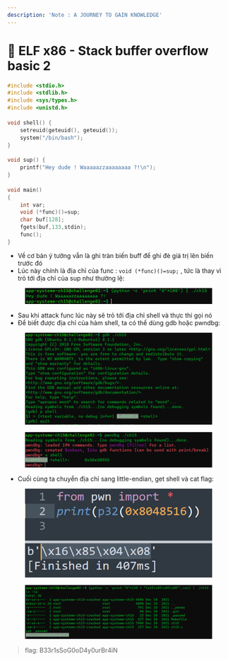 ```yaml
---
description: 'Note : A JOURNEY TO GAIN KNOWLEDGE'
---
```


# 🦊 ELF x86 - Stack buffer overflow basic 2

```c
#include <stdio.h>
#include <stdlib.h>
#include <sys/types.h>
#include <unistd.h>
 
void shell() {
    setreuid(geteuid(), geteuid());
    system("/bin/bash");
}
 
void sup() {
    printf("Hey dude ! Waaaaazzaaaaaaaa ?!\n");
}
 
void main()
{
    int var;
    void (*func)()=sup;
    char buf[128];
    fgets(buf,133,stdin);
    func();
}
```

* Về cơ bản ý tưởng vẫn là ghi tràn biến buff để ghi đè giá trị lên biến trước đó&#x20;
* Lúc này chính là địa chỉ của func : `void (*func)()=sup;` , tức là thay vì trỏ tới địa chỉ của sup như thường lệ:

<figure><img src="../../../.gitbook/assets/image (6) (2).png" alt=""><figcaption></figcaption></figure>

* Sau khi attack func lúc này sẽ trỏ tới địa chỉ shell và thực thi gọi nó
* Để biết được địa chỉ của hàm shell, ta có thể dùng gdb hoặc pwndbg:

<figure><img src="../../../.gitbook/assets/image (3) (1).png" alt=""><figcaption></figcaption></figure>

<figure><img src="../../../.gitbook/assets/image (14) (1).png" alt=""><figcaption></figcaption></figure>

* Cuối cùng ta chuyển địa chỉ sang little-endian, get shell và cat flag:

<figure><img src="../../../.gitbook/assets/image (4).png" alt=""><figcaption></figcaption></figure>

<figure><img src="../../../.gitbook/assets/image (13).png" alt=""><figcaption></figcaption></figure>

> flag: B33r1sSoG0oD4y0urBr4iN
